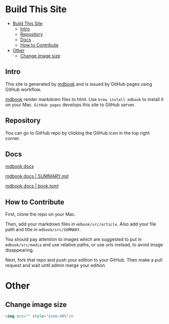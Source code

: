 # Build This Site

- [Build This Site](#build-this-site)
  - [Intro](#intro)
  - [Repository](#repository)
  - [Docs](#docs)
  - [How to Contribute](#how-to-contribute)
- [Other](#other)
  - [Change image size](#change-image-size)

## Intro
This site is generated by [mdbook](https://github.com/rust-lang/mdBook) and is issued by GitHub pages using GitHub workflow.

[mdbook](https://github.com/rust-lang/mdBook) render markdown files to html. Use `brew install mdbook` to install it on your Mac. `GitHub pages` develops this site to GitHub server.

## Repository
You can go to GitHub repo by clicking the GitHub icon in the top right corner.

## Docs
[mdbook docs](https://rust-lang.github.io/mdBook/index.html)

[mdbook docs | SUMMARY.md](https://rust-lang.github.io/mdBook/format/summary.html)

[mdbook docs | book.toml](https://rust-lang.github.io/mdBook/format/config.html)

## How to Contribute
First, clone the repo on your Mac.

Then, add your markdown files in `mdbook/src/article`. Also add your file path and title in `mdbook/src/SUMMARY`.

You should pay attention to images which are suggested to put in `mdbook/src/media` and use relative paths, or use urls instead, to avoid image disappearing.

Next, fork that repo and push your edition to your GitHub. Then make a pull request and wait until admin merge your edition.

# Other
## Change image size
```html
<img src="" style="zoom:40%"/>
```